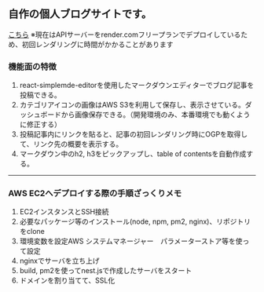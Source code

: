 ## 自作の個人ブログサイトです。
[こちら](https://my-blog-olive-ten.vercel.app/)
※現在はAPIサーバーをrender.comフリープランでデプロイしているため、初回レンダリングに時間がかかることがあります

### 機能面の特徴
1. react-simplemde-editorを使用したマークダウンエディターでブログ記事を投稿できる。
2. カテゴリアイコンの画像はAWS S3を利用して保存し、表示させている。ダッシュボードから画像保存できる。（開発環境のみ、本番環境でも動くように修正する）
3. 投稿記事内にリンクを貼ると、記事の初回レンダリング時にOGPを取得して、リンク先の概要を表示する。
4. マークダウン中のh2, h3をピックアップし、table of contentsを自動作成する。


------------------------------------

### AWS EC2へデプロイする際の手順ざっくりメモ
1. EC2インスタンスとSSH接続
2. 必要なパッケージ等のインストール(node, npm, pm2, nginx)、リポジトリをclone
3. 環境変数を設定AWS システムマネージャー　パラメーターストア等を使って設定
4. nginxでサーバを立ち上げ
5. build, pm2を使ってnest.jsで作成したサーバをスタート
6. ドメインを割り当てて、SSL化